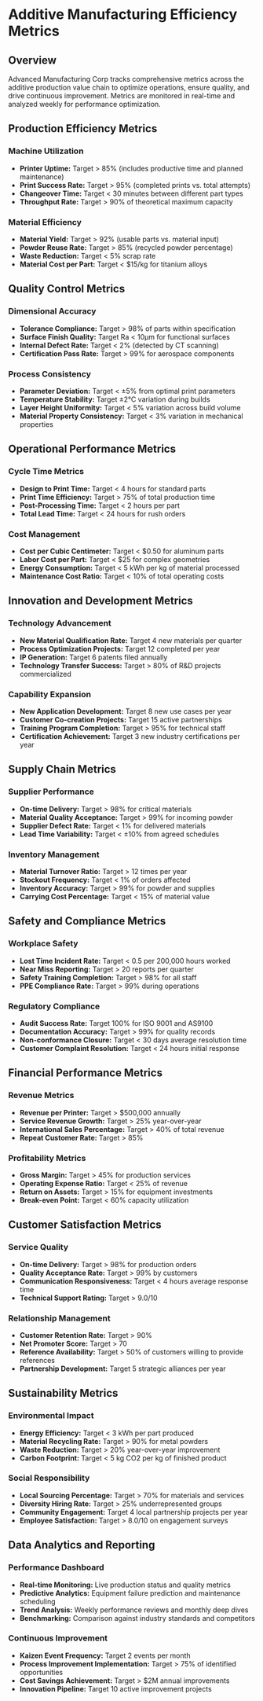 # Additive Manufacturing Efficiency Metrics

## Overview
Advanced Manufacturing Corp tracks comprehensive metrics across the additive production value chain to optimize operations, ensure quality, and drive continuous improvement. Metrics are monitored in real-time and analyzed weekly for performance optimization.

## Production Efficiency Metrics

### Machine Utilization
- **Printer Uptime:** Target > 85% (includes productive time and planned maintenance)
- **Print Success Rate:** Target > 95% (completed prints vs. total attempts)
- **Changeover Time:** Target < 30 minutes between different part types
- **Throughput Rate:** Target > 90% of theoretical maximum capacity

### Material Efficiency
- **Material Yield:** Target > 92% (usable parts vs. material input)
- **Powder Reuse Rate:** Target > 85% (recycled powder percentage)
- **Waste Reduction:** Target < 5% scrap rate
- **Material Cost per Part:** Target < $15/kg for titanium alloys

## Quality Control Metrics

### Dimensional Accuracy
- **Tolerance Compliance:** Target > 98% of parts within specification
- **Surface Finish Quality:** Target Ra < 10μm for functional surfaces
- **Internal Defect Rate:** Target < 2% (detected by CT scanning)
- **Certification Pass Rate:** Target > 99% for aerospace components

### Process Consistency
- **Parameter Deviation:** Target < ±5% from optimal print parameters
- **Temperature Stability:** Target ±2°C variation during builds
- **Layer Height Uniformity:** Target < 5% variation across build volume
- **Material Property Consistency:** Target < 3% variation in mechanical properties

## Operational Performance Metrics

### Cycle Time Metrics
- **Design to Print Time:** Target < 4 hours for standard parts
- **Print Time Efficiency:** Target > 75% of total production time
- **Post-Processing Time:** Target < 2 hours per part
- **Total Lead Time:** Target < 24 hours for rush orders

### Cost Management
- **Cost per Cubic Centimeter:** Target < $0.50 for aluminum parts
- **Labor Cost per Part:** Target < $25 for complex geometries
- **Energy Consumption:** Target < 5 kWh per kg of material processed
- **Maintenance Cost Ratio:** Target < 10% of total operating costs

## Innovation and Development Metrics

### Technology Advancement
- **New Material Qualification Rate:** Target 4 new materials per quarter
- **Process Optimization Projects:** Target 12 completed per year
- **IP Generation:** Target 6 patents filed annually
- **Technology Transfer Success:** Target > 80% of R&D projects commercialized

### Capability Expansion
- **New Application Development:** Target 8 new use cases per year
- **Customer Co-creation Projects:** Target 15 active partnerships
- **Training Program Completion:** Target > 95% for technical staff
- **Certification Achievement:** Target 3 new industry certifications per year

## Supply Chain Metrics

### Supplier Performance
- **On-time Delivery:** Target > 98% for critical materials
- **Material Quality Acceptance:** Target > 99% for incoming powder
- **Supplier Defect Rate:** Target < 1% for delivered materials
- **Lead Time Variability:** Target < ±10% from agreed schedules

### Inventory Management
- **Material Turnover Ratio:** Target > 12 times per year
- **Stockout Frequency:** Target < 1% of orders affected
- **Inventory Accuracy:** Target > 99% for powder and supplies
- **Carrying Cost Percentage:** Target < 15% of material value

## Safety and Compliance Metrics

### Workplace Safety
- **Lost Time Incident Rate:** Target < 0.5 per 200,000 hours worked
- **Near Miss Reporting:** Target > 20 reports per quarter
- **Safety Training Completion:** Target > 98% for all staff
- **PPE Compliance Rate:** Target > 99% during operations

### Regulatory Compliance
- **Audit Success Rate:** Target 100% for ISO 9001 and AS9100
- **Documentation Accuracy:** Target > 99% for quality records
- **Non-conformance Closure:** Target < 30 days average resolution time
- **Customer Complaint Resolution:** Target < 24 hours initial response

## Financial Performance Metrics

### Revenue Metrics
- **Revenue per Printer:** Target > $500,000 annually
- **Service Revenue Growth:** Target > 25% year-over-year
- **International Sales Percentage:** Target > 40% of total revenue
- **Repeat Customer Rate:** Target > 85%

### Profitability Metrics
- **Gross Margin:** Target > 45% for production services
- **Operating Expense Ratio:** Target < 25% of revenue
- **Return on Assets:** Target > 15% for equipment investments
- **Break-even Point:** Target < 60% capacity utilization

## Customer Satisfaction Metrics

### Service Quality
- **On-time Delivery:** Target > 98% for production orders
- **Quality Acceptance Rate:** Target > 99% by customers
- **Communication Responsiveness:** Target < 4 hours average response time
- **Technical Support Rating:** Target > 9.0/10

### Relationship Management
- **Customer Retention Rate:** Target > 90%
- **Net Promoter Score:** Target > 70
- **Reference Availability:** Target > 50% of customers willing to provide references
- **Partnership Development:** Target 5 strategic alliances per year

## Sustainability Metrics

### Environmental Impact
- **Energy Efficiency:** Target < 3 kWh per part produced
- **Material Recycling Rate:** Target > 90% for metal powders
- **Waste Reduction:** Target > 20% year-over-year improvement
- **Carbon Footprint:** Target < 5 kg CO2 per kg of finished product

### Social Responsibility
- **Local Sourcing Percentage:** Target > 70% for materials and services
- **Diversity Hiring Rate:** Target > 25% underrepresented groups
- **Community Engagement:** Target 4 local partnership projects per year
- **Employee Satisfaction:** Target > 8.0/10 on engagement surveys

## Data Analytics and Reporting

### Performance Dashboard
- **Real-time Monitoring:** Live production status and quality metrics
- **Predictive Analytics:** Equipment failure prediction and maintenance scheduling
- **Trend Analysis:** Weekly performance reviews and monthly deep dives
- **Benchmarking:** Comparison against industry standards and competitors

### Continuous Improvement
- **Kaizen Event Frequency:** Target 2 events per month
- **Process Improvement Implementation:** Target > 75% of identified opportunities
- **Cost Savings Achievement:** Target > $2M annual improvements
- **Innovation Pipeline:** Target 10 active improvement projects